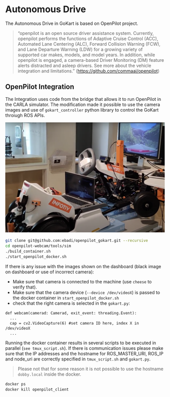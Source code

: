 # Autonomous Drive
The Autonomous Drive in GoKart is based on OpenPilot project. 

> “openpilot is an open source driver assistance system. Currently, openpilot performs the functions of Adaptive Cruise Control (ACC), Automated Lane Centering (ALC), Forward Collision Warning (FCW), and Lane Departure Warning (LDW) for a growing variety of supported car makes, models, and model years. In addition, while openpilot is engaged, a camera-based Driver Monitoring (DM) feature alerts distracted and asleep drivers. See more about the vehicle integration and limitations.” (https://github.com/commaai/openpilot)



## OpenPilot Integration
The Integration uses code from the bridge that allows it to run OpenPilot in the CARLA simulator. The modification made it possible to use the camera images and use of `gokart_controller` python library to control the GoKart throiugh ROS APIs.



![OpenPilot driving the GoKart!](assets/images/op_gokart.png "OpenPilot driving the GoKart")



```bash
git clone git@github.com:ebadi/openpilot_gokart.git --recursive
cd openpilot-webcam/tools/sim
./build_container.sh
./start_openpilot_docker.sh
```
If there is any issue with the images shown on the dashboard (black image on dashboard or use of incorrect camera):

- Make sure that camera is connected to the machine (use `cheese` to verify that). 
- Make sure that the camera device (`--device /dev/videoX`) is passed to the docker container in `start_openpilot_docker.sh` 
- check that the right camera is selected in the `gokart.py`:
```
def webcam(camerad: Camerad, exit_event: threading.Event):
  ...
  cap = cv2.VideoCapture(6) #set camera ID here, index X in /dev/videoX
  ...
```

Running the docker container results in several scripts to be executed in parallel (`see tmux_script.sh`). 
If there is communication issues please make sure that the IP addresses and the hostname for ROS_MASTER_URI, ROS_IP and node_uri are correctly specified in `tmux_script.sh` and `gokart.py`. 


> Please not that for some reason it is not possible to use the hostname `dobby.local` inside the docker.


```bash
docker ps
docker kill openpilot_client
```

